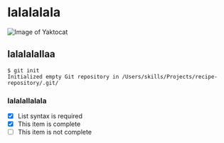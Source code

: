 # lalalalala
![Image of Yaktocat](https://octodex.github.com/images/yaktocat.png)
## lalalalallaa
```
$ git init
Initialized empty Git repository in /Users/skills/Projects/recipe-repository/.git/
```
### lalalallalala
- [x] List syntax is required
- [x] This item is complete
- [ ] This item is not complete

